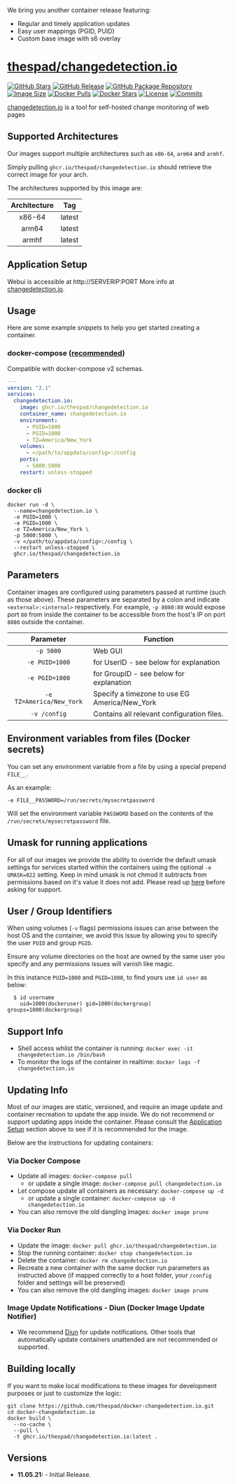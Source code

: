 We bring you another container release featuring:

* Regular and timely application updates
* Easy user mappings (PGID, PUID)
* Custom base image with s6 overlay

# [thespad/changedetection.io](https://github.com/thespad/docker-changedetection.io)

[![GitHub Stars](https://img.shields.io/github/stars/thespad/docker-changedetection.io.svg?color=94398d&labelColor=555555&logoColor=ffffff&style=for-the-badge&logo=github)](https://github.com/thespad/docker-changedetection.io)
[![GitHub Release](https://img.shields.io/github/release/thespad/docker-changedetection.io.svg?color=94398d&labelColor=555555&logoColor=ffffff&style=for-the-badge&logo=github)](https://github.com/thespad/docker-changedetection.io/releases)
[![GitHub Package Repository](https://img.shields.io/static/v1.svg?color=94398d&labelColor=555555&logoColor=ffffff&style=for-the-badge&label=thespad&message=GitHub%20Package&logo=github)](https://github.com/thespad/docker-changedetection.io/packages)
[![Image Size](https://img.shields.io/docker/image-size/thespad/changedetection.io/latest?color=94398d&labelColor=555555&logoColor=ffffff&style=for-the-badge&label=Size)](#)
[![Docker Pulls](https://img.shields.io/docker/pulls/thespad/changedetection.io.svg?color=94398d&labelColor=555555&logoColor=ffffff&style=for-the-badge&label=pulls&logo=docker)](https://hub.docker.com/r/thespad/changedetection.io)
[![Docker Stars](https://img.shields.io/docker/stars/thespad/changedetection.io.svg?color=94398d&labelColor=555555&logoColor=ffffff&style=for-the-badge&label=stars&logo=docker)](https://hub.docker.com/r/thespad/changedetection.io)
[![License](https://img.shields.io/github/license/thespad/docker-changedetection.io?color=94398d&logo=Github&logoColor=ffffff&style=for-the-badge)](#)
[![Commits](https://img.shields.io/github/commits-since/thespad/docker-changedetection.io/latest?color=94398d&include_prereleases&logo=github&style=for-the-badge)](#)

[changedetection.io](https://github.com/dgtlmoon/changedetection.io) is a tool for self-hosted change monitoring of web pages

## Supported Architectures

Our images support multiple architectures such as `x86-64`, `arm64` and `armhf`.

Simply pulling `ghcr.io/thespad/changedetection.io` should retrieve the correct image for your arch.

The architectures supported by this image are:

| Architecture | Tag |
| :----: | --- |
| x86-64 | latest |
| arm64 | latest |
| armhf | latest |

## Application Setup

Webui is accessible at http://SERVERIP:PORT
More info at [changedetection.io](https://github.com/dgtlmoon/changedetection.io).

## Usage

Here are some example snippets to help you get started creating a container.

### docker-compose ([recommended](https://docs.linuxserver.io/general/docker-compose))

Compatible with docker-compose v2 schemas.

```yaml
---
version: "2.1"
services:
  changedetection.io:
    image: ghcr.io/thespad/changedetection.io
    container_name: changedetection.io
    environment:
      - PUID=1000
      - PGID=1000
      - TZ=America/New_York
    volumes:
      - </path/to/appdata/config>:/config
    ports:
      - 5000:5000
    restart: unless-stopped
```

### docker cli

```shell
docker run -d \
  --name=changedetection.io \
  -e PUID=1000 \
  -e PGID=1000 \
  -e TZ=America/New_York \
  -p 5000:5000 \
  -v </path/to/appdata/config>:/config \
  --restart unless-stopped \
  ghcr.io/thespad/changedetection.io
```

## Parameters

Container images are configured using parameters passed at runtime (such as those above). These parameters are separated by a colon and indicate `<external>:<internal>` respectively. For example, `-p 8080:80` would expose port `80` from inside the container to be accessible from the host's IP on port `8080` outside the container.

| Parameter | Function |
| :----: | --- |
| `-p 5000` | Web GUI |
| `-e PUID=1000` | for UserID - see below for explanation |
| `-e PGID=1000` | for GroupID - see below for explanation |
| `-e TZ=America/New_York` | Specify a timezone to use EG America/New_York |
| `-v /config` | Contains all relevant configuration files. |

## Environment variables from files (Docker secrets)

You can set any environment variable from a file by using a special prepend `FILE__`.

As an example:

```shell
-e FILE__PASSWORD=/run/secrets/mysecretpassword
```

Will set the environment variable `PASSWORD` based on the contents of the `/run/secrets/mysecretpassword` file.

## Umask for running applications

For all of our images we provide the ability to override the default umask settings for services started within the containers using the optional `-e UMASK=022` setting.
Keep in mind umask is not chmod it subtracts from permissions based on it's value it does not add. Please read up [here](https://en.wikipedia.org/wiki/Umask) before asking for support.

## User / Group Identifiers

When using volumes (`-v` flags) permissions issues can arise between the host OS and the container, we avoid this issue by allowing you to specify the user `PUID` and group `PGID`.

Ensure any volume directories on the host are owned by the same user you specify and any permissions issues will vanish like magic.

In this instance `PUID=1000` and `PGID=1000`, to find yours use `id user` as below:

```shell
  $ id username
    uid=1000(dockeruser) gid=1000(dockergroup) groups=1000(dockergroup)
```

## Support Info

* Shell access whilst the container is running: `docker exec -it changedetection.io /bin/bash`
* To monitor the logs of the container in realtime: `docker logs -f changedetection.io`

## Updating Info

Most of our images are static, versioned, and require an image update and container recreation to update the app inside. We do not recommend or support updating apps inside the container. Please consult the [Application Setup](#application-setup) section above to see if it is recommended for the image.

Below are the instructions for updating containers:

### Via Docker Compose

* Update all images: `docker-compose pull`
  * or update a single image: `docker-compose pull changedetection.io`
* Let compose update all containers as necessary: `docker-compose up -d`
  * or update a single container: `docker-compose up -d changedetection.io`
* You can also remove the old dangling images: `docker image prune`

### Via Docker Run

* Update the image: `docker pull ghcr.io/thespad/changedetection.io`
* Stop the running container: `docker stop changedetection.io`
* Delete the container: `docker rm changedetection.io`
* Recreate a new container with the same docker run parameters as instructed above (if mapped correctly to a host folder, your `/config` folder and settings will be preserved)
* You can also remove the old dangling images: `docker image prune`

### Image Update Notifications - Diun (Docker Image Update Notifier)

* We recommend [Diun](https://crazymax.dev/diun/) for update notifications. Other tools that automatically update containers unattended are not recommended or supported.

## Building locally

If you want to make local modifications to these images for development purposes or just to customize the logic:

```shell
git clone https://github.com/thespad/docker-changedetection.io.git
cd docker-changedetection.io
docker build \
  --no-cache \
  --pull \
  -t ghcr.io/thespad/changedetection.io:latest .
```

## Versions

* **11.05.21:** - Initial Release.
